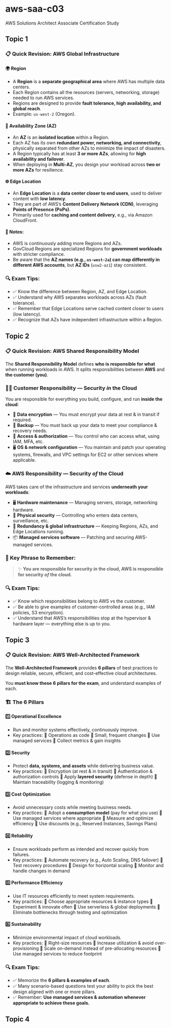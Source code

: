 # aws-saa-c03
AWS Solutions Architect Associate Certification Study

## Topic 1

### 📋 Quick Revision: AWS Global Infrastructure

#### 🌍 **Region**

* A **Region** is a **separate geographical area** where AWS has multiple data centers.
* Each Region contains all the resources (servers, networking, storage) needed to run AWS services.
* Regions are designed to provide **fault tolerance, high availability, and global reach**.
* Example: `us-west-2` (Oregon).

#### 🏢 **Availability Zone (AZ)**

* An **AZ** is an **isolated location** within a Region.
* Each AZ has its own **redundant power, networking, and connectivity**, physically separated from other AZs to minimize the impact of disasters.
* A Region typically has at least **3 or more AZs**, allowing for **high availability and failover**.
* When deploying in **Multi-AZ**, you design your workload across **two or more AZs** for resilience.

#### 🌐 **Edge Location**

* An **Edge Location** is a **data center closer to end users**, used to deliver content with **low latency**.
* They are part of AWS’s **Content Delivery Network (CDN)**, leveraging **Points of Presence (PoPs)**.
* Primarily used for **caching and content delivery**, e.g., via Amazon CloudFront.

#### 📝 Notes:

* AWS is continuously adding more Regions and AZs.
* GovCloud Regions are specialized Regions for **government workloads** with stricter compliance.
* Be aware that the **AZ names (e.g., `us-west-2a`) can map differently in different AWS accounts**, but **AZ IDs** (`usw2-az1`) stay consistent.

### 🔍 Exam Tips:

- ✅ Know the difference between Region, AZ, and Edge Location.
- ✅ Understand why AWS separates workloads across AZs (fault tolerance).
- ✅ Remember that Edge Locations serve cached content closer to users (low latency).
- ✅ Recognize that AZs have independent infrastructure within a Region.

## Topic 2

### 📋 Quick Revision: AWS Shared Responsibility Model

The **Shared Responsibility Model** defines **who is responsible for what** when running workloads in AWS.
It splits responsibilities between **AWS** and **the customer (you)**.

### 🧑‍💻 **Customer Responsibility — Security *in* the Cloud**

You are responsible for everything you build, configure, and run **inside the cloud**:

* 🔐 **Data encryption** — You must encrypt your data at rest & in transit if required.
* 💾 **Backup** — You must back up your data to meet your compliance & recovery needs.
* 👥 **Access & authorization** — You control who can access what, using IAM, MFA, etc.
* 🖥️ **OS & network configuration** — You maintain and patch your operating systems, firewalls, and VPC settings for EC2 or other services where applicable.

### ☁️ **AWS Responsibility — Security *of* the Cloud**

AWS takes care of the infrastructure and services **underneath your workloads**:

* 🖥️ **Hardware maintenance** — Managing servers, storage, networking hardware.
* 🏢 **Physical security** — Controlling who enters data centers, surveillance, etc.
* 🔄 **Redundancy & global infrastructure** — Keeping Regions, AZs, and Edge Locations running.
* 📦 **Managed services software** — Patching and securing AWS-managed services.

### 📝 Key Phrase to Remember:

> ✨ **You are responsible for security *in* the cloud, AWS is responsible for security *of* the cloud.**


### 🔍 Exam Tips:

- ✅ Know which responsibilities belong to AWS vs the customer.
- ✅ Be able to give examples of customer-controlled areas (e.g., IAM policies, S3 encryption).
- ✅ Understand that AWS’s responsibilities stop at the hypervisor & hardware layer — everything else is up to you.

## Topic 3

### 📋 Quick Revision: AWS Well-Architected Framework

The **Well-Architected Framework** provides **6 pillars** of best practices to design reliable, secure, efficient, and cost-effective cloud architectures.

You **must know these 6 pillars for the exam**, and understand examples of each.

### 🏗️ The 6 Pillars

#### 1️⃣ **Operational Excellence**

* Run and monitor systems effectively, continuously improve.
* Key practices:
  🔹 Operations as code
  🔹 Small, frequent changes
  🔹 Use managed services
  🔹 Collect metrics & gain insights

#### 2️⃣ **Security**

* Protect **data, systems, and assets** while delivering business value.
* Key practices:
  🔹 Encryption (at rest & in transit)
  🔹 Authentication & authorization controls
  🔹 Apply **layered security** (defense in depth)
  🔹 Maintain traceability (logging & monitoring)

#### 3️⃣ **Cost Optimization**

* Avoid unnecessary costs while meeting business needs.
* Key practices:
  🔹 Adopt a **consumption model** (pay for what you use)
  🔹 Use managed services where appropriate
  🔹 Measure and optimize efficiency
  🔹 Use discounts (e.g., Reserved Instances, Savings Plans)

#### 4️⃣ **Reliability**

* Ensure workloads perform as intended and recover quickly from failures.
* Key practices:
  🔹 Automate recovery (e.g., Auto Scaling, DNS failover)
  🔹 Test recovery procedures
  🔹 Design for horizontal scaling
  🔹 Monitor and handle changes in demand

#### 5️⃣ **Performance Efficiency**

* Use IT resources efficiently to meet system requirements.
* Key practices:
  🔹 Choose appropriate resources & instance types
  🔹 Experiment & innovate often
  🔹 Use serverless & global deployments
  🔹 Eliminate bottlenecks through testing and optimization

#### 6️⃣ **Sustainability**

* Minimize environmental impact of cloud workloads.
* Key practices:
  🔹 Right-size resources
  🔹 Increase utilization & avoid over-provisioning
  🔹 Scale on-demand instead of pre-allocating resources
  🔹 Use managed services to reduce footprint

### 🔍 Exam Tips:

- ✅ Memorize the **6 pillars & examples of each**.
- ✅ Many scenario-based questions test your ability to pick the best design aligned with one or more pillars.
- ✅ Remember: **Use managed services & automation whenever appropriate to achieve these goals.**

## Topic 4

